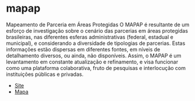 # mapap
Mapeamento de Parceria em Áreas Protegidas
O MAPAP é resultante de um esforço de investigação sobre o cenário das parcerias em áreas protegidas brasileiras, nas diferentes esferas administrativas (federal, estadual e municipal), e considerando a diversidade de tipologias de parcerias. Estas informações estão dispersas em diferentes fontes, em níveis de detalhamento diversos, ou ainda, não disponíveis.
Assim, o MAPAP é um levantamento em constante atualização e refinamento, e visa funcionar como uma plataforma colaborativa, fruto de pesquisas e interlocução com instituições públicas e privadas.

- [Site](opap.com.br)
- [Mapa](mapap.opap.com.br)


